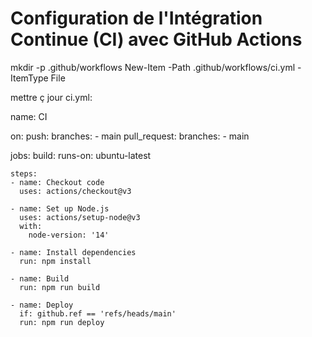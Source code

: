 # Configuration de l'Intégration Continue (CI) avec GitHub Actions

mkdir -p .github/workflows
New-Item -Path .github/workflows/ci.yml -ItemType File


mettre ç jour ci.yml:

name: CI

on:
  push:
    branches:
      - main
  pull_request:
    branches:
      - main

jobs:
  build:
    runs-on: ubuntu-latest

    steps:
    - name: Checkout code
      uses: actions/checkout@v3

    - name: Set up Node.js
      uses: actions/setup-node@v3
      with:
        node-version: '14'

    - name: Install dependencies
      run: npm install

    - name: Build
      run: npm run build

    - name: Deploy
      if: github.ref == 'refs/heads/main'
      run: npm run deploy